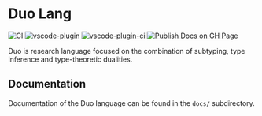 # Duo Lang
![CI](https://github.com/ps-tuebingen/dualsub/workflows/CI/badge.svg?branch=main)
[![vscode-plugin](https://github.com/ps-tuebingen/dualsub/actions/workflows/vscode-plugin.yml/badge.svg)](https://github.com/ps-tuebingen/dualsub/actions/workflows/vscode-plugin.yml)
[![vscode-plugin-ci](https://github.com/ps-tuebingen/dualsub/actions/workflows/vscode-plugin-ci.yml/badge.svg)](https://github.com/ps-tuebingen/dualsub/actions/workflows/vscode-plugin-ci.yml)
[![Publish Docs on GH Page](https://github.com/ps-tuebingen/dualsub/actions/workflows/docs.yml/badge.svg)](https://github.com/ps-tuebingen/dualsub/actions/workflows/docs.yml)

Duo is research language focused on the combination of subtyping, type inference and type-theoretic dualities.

## Documentation

Documentation of the Duo language can be found in the `docs/` subdirectory.
